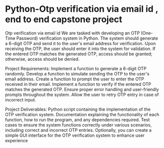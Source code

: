 # Python-Otp verification via email id , end to end capstone project
Otp verification via email id
We are tasked with developing an OTP (One-Time Password) verification system in Python. The system should generate a 6-digit OTP and send it to the user's email address for verification. Upon receiving the OTP, the user should enter it into the system for validation. If the entered OTP matches the generated OTP, access should be granted; otherwise, access should be denied.

Project Requirements:
Implement a function to generate a 6-digit OTP randomly.
Develop a function to simulate sending the OTP to the user's email address.
Create a function to prompt the user to enter the OTP received in their email.
Implement a function to verify if the entered OTP matches the generated OTP.
Ensure proper error handling and user-friendly prompts throughout the system.
Allow the user to retry OTP entry in case of incorrect input.

Project Deliverables:
Python script containing the implementation of the OTP verification system.
Documentation explaining the functionality of each function, how to run the program, and any dependencies required.
Test cases to ensure the system functions correctly under various scenarios, including correct and incorrect OTP entries.
Optionally, you can create a simple GUI interface for the OTP verification system to enhance user experience
